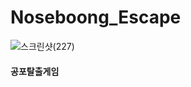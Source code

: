 # Noseboong_Escape

![스크린샷(227)](https://user-images.githubusercontent.com/60594585/202855278-9dff8f40-8b7d-4b77-afb5-4dad44b4eda9.png)

#### 공포탈출게임
